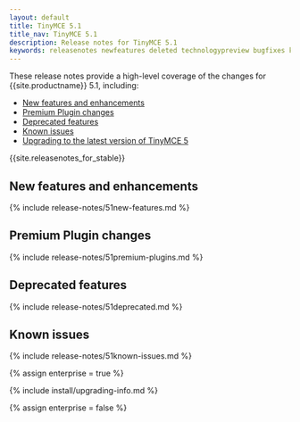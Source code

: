 ```yaml
---
layout: default
title: TinyMCE 5.1
title_nav: TinyMCE 5.1
description: Release notes for TinyMCE 5.1
keywords: releasenotes newfeatures deleted technologypreview bugfixes knownissues
---
```


These release notes provide a high-level coverage of the changes for {{site.productname}} 5.1, including:

- [New features and enhancements](#newfeaturesandenhancements)
- [Premium Plugin changes](#premiumpluginchanges)
- [Deprecated features](#deprecatedfeatures)
- [Known issues](#knownissues)
- [Upgrading to the latest version of TinyMCE 5](#upgradingtothelatestversionoftinymce5)

{{site.releasenotes_for_stable}}

## New features and enhancements

{% include release-notes/51new-features.md %}

## Premium Plugin changes

{% include release-notes/51premium-plugins.md %}

## Deprecated features

{% include release-notes/51deprecated.md %}

## Known issues

{% include release-notes/51known-issues.md %}

{% assign enterprise = true %}

{% include install/upgrading-info.md %}

{% assign enterprise = false %}